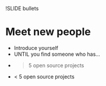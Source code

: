 !SLIDE bullets
# Meet new people #

* Introduce yourself
* UNTIL you find someone who has...
* > 5 open source projects
* < 5 open source projects
